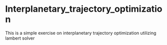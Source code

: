 # Interplanetary_trajectory_optimization
This is a simple exercise on interplanetary trajectory optimization utilizing lambert solver 
